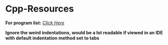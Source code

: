 # **Cpp-Resources**
**For program list:** [*Click Here*](Program%20List/List.md)

**Ignore the weird indentations, would be a lot readable if viewed in an IDE with default indentation method set to tabs**
